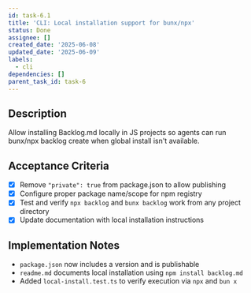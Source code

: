 ```yaml
---
id: task-6.1
title: 'CLI: Local installation support for bunx/npx'
status: Done
assignee: []
created_date: '2025-06-08'
updated_date: '2025-06-09'
labels:
  - cli
dependencies: []
parent_task_id: task-6
---
```

## Description

Allow installing Backlog.md locally in JS projects so agents can run bunx/npx backlog create when global install isn't available.

## Acceptance Criteria

- [x] Remove `"private": true` from package.json to allow publishing
- [x] Configure proper package name/scope for npm registry
- [x] Test and verify `npx backlog` and `bunx backlog` work from any project directory
- [x] Update documentation with local installation instructions

## Implementation Notes

- `package.json` now includes a version and is publishable
- `readme.md` documents local installation using `npm install backlog.md`
- Added `local-install.test.ts` to verify execution via `npx` and `bun x`
